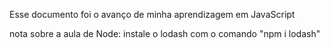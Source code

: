 Esse documento foi o avanço de minha aprendizagem em JavaScript

nota sobre a aula de Node: instale o lodash com o comando "npm i lodash"
